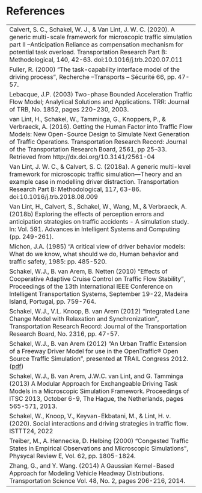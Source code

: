 # References

<table>
    <tr id="reference-calvert-ar"><td>Calvert, S. C., Schakel, W. J., &amp; Van Lint, J. W. C. (2020). A generic multi-scale framework for microscopic traffic simulation part II –Anticipation Reliance as compensation mechanism for potential task overload. Transportation Research Part B: Methodological, 140, 42-63. doi:10.1016/j.trb.2020.07.011</td></tr>
    <tr id="reference-fuller"><td>Fuller, R. (2000) “The task-capability interface model of the driving process”, Recherche –Transports – Sécurité 66, pp. 47-57.</td></tr>
    <tr id="reference-lebacque-ba"><td>Lebacque, J.P. (2003) Two-phase Bounded Acceleration Traffic Flow Model; Analytical Solutions
and Applications. TRR: Journal of TRB, No. 1852, pages 220-230, 2003.</td></tr>
    <tr id="reference-vanlint-hf"><td>van Lint, H., Schakel, W., Tamminga, G., Knoppers, P., &amp; Verbraeck, A. (2016). Getting the Human Factor into Traffic Flow Models: New Open-Source Design to Simulate Next Generation of Traffic Operations. Transportation Research Record: Journal of the Transportation Research Board, 2561, pp 25–33. Retrieved from http://dx.doi.org/10.3141/2561-04</td></tr>
    <tr id="reference-vanlint-fuller"><td>Van Lint, J. W. C., &amp; Calvert, S. C. (2018a). A generic multi-level framework for microscopic traffic simulation—Theory and an example case in modelling driver distraction. Transportation Research Part B: Methodological, 117, 63-86. doi:10.1016/j.trb.2018.08.009</td></tr>
    <tr id="reference-vanlint-anticipation"><td>Van Lint, H., Calvert, S., Schakel, W., Wang, M., &amp; Verbraeck, A. (2018b) Exploring the effects of perception errors and anticipation strategies on traffic accidents - A simulation study. In: Vol. 591. Advances in Intelligent Systems and Computing (pp. 249-261).</td></tr>
    <tr id="reference-michon"><td>Michon, J.A. (1985) “A critical view of driver behavior models: What do we know, what should we do, Human behavior and traffic safety, 1985: pp. 485-520.</td></tr>
    <tr id="reference-schakel-idm-plus"><td>Schakel, W.J., B. van Arem, B. Netten (2010) “Effects of Cooperative Adaptive Cruise Control on Traffic Flow Stability”, Proceedings of the 13th International IEEE Conference on Intelligent Transportation Systems, September 19-22, Madeira Island, Portugal, pp. 759-764.</td></tr>
    <tr id="reference-schakel-lmrs"><td>Schakel, W.J., V.L. Knoop, B. van Arem (2012) “Integrated Lane Change Model with Relaxation and Synchronization”, Transportation Research Record: Journal of the Transportation Research Board, No. 2316, pp. 47-57.</td></tr>
    <tr id="reference-schakel-urban"><td>Schakel, W.J., B. van Arem (2012) “An Urban Traffic Extension of a Freeway Driver Model for use in the OpenTraffic® Open Source Traffic Simulation”, presented at TRAIL Congress 2012. (<a href="https://rstrail.nl/wp-content/uploads/2015/02/schakel_2012.pdf">pdf</a>)</td></tr>
    <tr id="reference-schakel-framework"><td>Schakel, W.J., B. van Arem, J.W.C. van Lint, and G. Tamminga (2013) A Modular Approach for
Exchangeable Driving Task Models in a Microscopic Simulation Framework. Proceedings of ITSC 2013, October 6-9, The Hague, the Netherlands, pages 565-571, 2013.</td></tr>
    <tr id="reference-schakel-social"><td>Schakel, W., Knoop, V., Keyvan-Ekbatani, M., &amp; Lint, H. v. (2020). Social interactions and driving strategies in traffic flow. ISTTT24, 2022</td></tr>
    <tr id="reference-treiber-idm"><td>Treiber, M., A. Hennecke, D. Helbing (2000) “Congested Traffic States in Empirical Observations and Microscopic Simulations”, Physycal Review E, Vol. 62, pp. 1805-1824.</td></tr>
    <tr id="reference-zhang-headways"><td>Zhang, G., and Y. Wang. (2014) A Gaussian Kernel-Based Approach for Modeling Vehicle Headway Distributions. Transportation Science Vol. 48, No. 2, pages 206-216, 2014.</td></tr>
</table>
